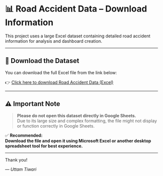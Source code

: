 # 📊 Road Accident Data – Download Information

This project uses a large Excel dataset containing detailed road accident information for analysis and dashboard creation.

---

## 🔗 Download the Dataset

You can download the full Excel file from the link below:

👉 [Click here to download Road Accident Data (Excel)](https://docs.google.com/spreadsheets/d/13i3EOIjyVKOBxuat57YokEJVlVZxRSUJ4ElWxA_4qF8/edit?usp=sharing)

---

## ⚠️ Important Note

> **Please do not open this dataset directly in Google Sheets.**  
> Due to its large size and complex formatting, the file might not display or function correctly in Google Sheets.

✅ **Recommended:**  
**Download the file and open it using Microsoft Excel or another desktop spreadsheet tool for best experience.**

---

Thank you!

*— Uttam Tiwari*
